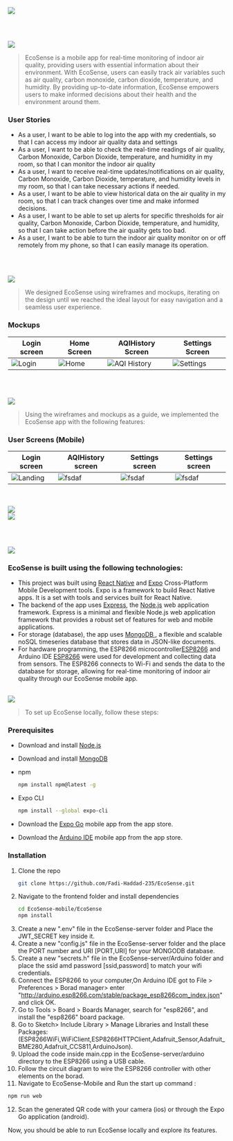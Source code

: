 <img src="./readme/title1.svg"/>

<br><br>

<!-- project philosophy -->
<img src="./readme/title2.svg"/>

> EcoSense is a mobile app for real-time monitoring of indoor air quality, providing users with essential information about their environment. With EcoSense, users can easily track air variables such as air quality, carbon monoxide, carbon dioxide, temperature, and humidity. By providing up-to-date information, EcoSense empowers users to make informed decisions about their health and the environment around them.

### User Stories
- As a user, I want to be able to log into the app with my credentials, so that I can access my indoor air quality data and settings
- As a user, I want to be able to check the real-time readings of air quality, Carbon Monoxide, Carbon Dioxide, temperature, and humidity in my room, so that I can monitor the indoor air quality
- As a user, I want to receive real-time updates/notifications on air quality, Carbon Monoxide, Carbon Dioxide, temperature, and humidity levels in my room, so that I can take necessary actions if needed.
- As a user, I want to be able to view historical data on the air quality in my room, so that I can track changes over time and make informed decisions.
- As a user, I want to be able to set up alerts for specific thresholds for air quality, Carbon Monoxide, Carbon Dioxide, temperature, and humidity, so that I can take action before the air quality gets too bad.
- As a user, I want to be able to turn the indoor air quality monitor on or off remotely from my phone, so that I can easily manage its operation.

<br><br>

<!-- Prototyping -->
<img src="./readme/title3.svg"/>

> We designed EcoSense using wireframes and mockups, iterating on the design until we reached the ideal layout for easy navigation and a seamless user experience.


### Mockups
| Login screen  | Home Screen | AQIHistory Screen| Settings Screen |
| ---| ---| ---| ---|
| ![Login](./readme/demo/eco_login.png) | ![Home](./readme/demo/eco_main.png)| ![AQI History](./readme/demo/eco_history.png) | ![Settings](./readme/demo/eco_settings.png) |

<br><br>

<!-- Implementation -->
<img src="./readme/title4.svg"/>

> Using the wireframes and mockups as a guide, we implemented the EcoSense app with the following features:

### User Screens (Mobile)
| Login screen  | AQIHistory screen | Settings screen | Settings screen |
| ---| ---| ---|---|
| ![Landing](./readme/demo/eco_login.gif) | ![fsdaf](./readme/demo/eco_history.gif) | ![fsdaf](./readme/demo/eco_setting_thresholds.gif) | ![fsdaf](./readme/demo/eco_notifications.gif) |

<br><br>
<img src="./readme/title7.svg"/><br>
<img src="./readme/diagram.svg"/>

<br><br>

<!-- Tech stack -->
<img src="./readme/title5.svg"/>

###  EcoSense is built using the following technologies:

- This project was built using [React Native](https://reactnative.dev/) and [Expo](https://docs.expo.dev/) Cross-Platform Mobile Development tools. Expo is a framework to build React Native apps. It is a set with tools and services built for React Native.
- The backend of the app uses [Express](https://expressjs.com/), the [Node.js](https://nodejs.org/) web application framework. Express is a minimal and flexible Node.js web application framework that provides a robust set of features for web and mobile applications.
- For storage (database), the app uses [MongoDB ](https://www.mongodb.com/), a flexible and scalable noSQL timeseries database that stores data in JSON-like documents.
- For hardware programming, the ESP8266 microcontroller[ESP8266](https://arduino.esp8266.com/) and Arduino IDE [ESP8266](https://www.arduino.cc/) were used for development and collecting data from sensors. The ESP8266 connects to Wi-Fi and sends the data to the database for storage, allowing for real-time monitoring of indoor air quality through our EcoSense mobile app.
<br><br>

<!-- How to run -->
<img src="./readme/title6.svg"/>

> To set up EcoSense locally, follow these steps:

### Prerequisites

- Download and install [Node.js](https://nodejs.org/en/)

- Download and install [MongoDB](https://www.mongodb.com/docs/manual/installation/)

- npm
  ```sh
  npm install npm@latest -g
  ```
- Expo CLI
  ```sh
  npm install --global expo-cli
  ```
- Download the [Expo Go](https://expo.dev/client) mobile app from the app store.
- Download the [Arduino IDE](https://www.arduino.cc/) mobile app from the app store.


### Installation

1. Clone the repo
   ```sh
   git clone https://github.com/Fadi-Haddad-235/EcoSense.git
   ```
2. Navigate to the frontend folder and install dependencies
   ```sh
   cd EcoSense-mobile/EcoSense
   npm install
   ```
3. Create a new ".env" file in the EcoSense-server folder and Place the JWT_SECRET key inside it.
4. Create a new "config.js" file in the EcoSense-server folder and the place the PORT number and URI [PORT,URI] for your MONGODB database.
5. Create a new "secrets.h" file in the EcoSense-server/Arduino folder and place the ssid amd password [ssid,password] to match your wifi credentials.
6. Connect the ESP8266 to your computer,On Arduino IDE got to File > Preferences > Borad manager> enter "http://arduino.esp8266.com/stable/package_esp8266com_index.json" and click OK.
7. Go to Tools > Board > Boards Manager, search for "esp8266", and install the "esp8266" board package.
8. Go to Sketch> Include Library > Manage Libraries and Install these Packages: (ESP8266WiFi,WiFiClient,ESP8266HTTPClient,Adafruit_Sensor,Adafruit_BME280,Adafruit_CCS811,ArduinoJson).
9. Upload the code inside main.cpp in the EcoSense-server/arduino directory to the ESP8266 using a USB cable.
10. Follow the circuit diagram to wire the ESP8266 controller with other elements on the borad.
11. Navigate to EcoSense-Mobile and Run the start up command :
   ```sh
   npm run web
   ```
12. Scan the generated QR code with your camera (ios) or through the Expo Go application (android).

Now, you should be able to run EcoSense locally and explore its features.